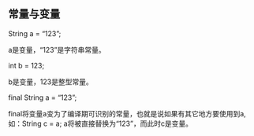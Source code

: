 ﻿
## **常量与变量**

String a = “123”;

a是变量，“123”是字符串常量。

int b = 123;

b是变量，123是整型常量。

final String a = “123”;

final将变量a变为了编译期可识别的常量，也就是说如果有其它地方要使用到a,如：String c = a; a将被直接替换为“123”，而此时c是变量。
